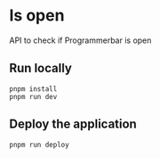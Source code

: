 # Is open

API to check if Programmerbar is open

## Run locally

```
pnpm install
pnpm run dev
```

## Deploy the application

```
pnpm run deploy
```
